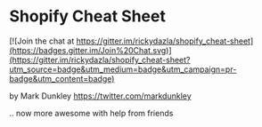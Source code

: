 Shopify Cheat Sheet
===================

[![Join the chat at https://gitter.im/rickydazla/shopify_cheat-sheet](https://badges.gitter.im/Join%20Chat.svg)](https://gitter.im/rickydazla/shopify_cheat-sheet?utm_source=badge&utm_medium=badge&utm_campaign=pr-badge&utm_content=badge)

by Mark Dunkley https://twitter.com/markdunkley

.. now more awesome with help from friends
